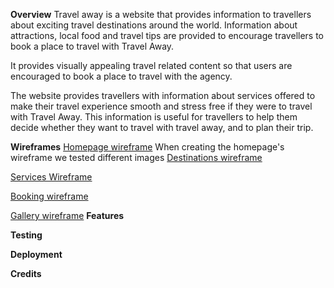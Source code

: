 **Overview**
Travel away is a website that provides information to travellers about exciting travel destinations around the world. Information about attractions, local food and travel tips are provided to encourage travellers to book a place to travel with Travel Away.

It provides visually appealing travel related content so that users are encouraged to book a place to travel with the agency.

The website provides travellers with information about services offered to make their travel experience smooth and stress free if they were to travel with Travel Away. This information is useful for travellers to help them decide whether they want to travel with travel away, and to plan their trip. 

**Wireframes**
[Homepage wireframe](image_url)
When creating the homepage's wireframe we tested different images 
[Destinations wireframe](https://share.balsamiq.com/c/7nnhgW4bAzRr9y7XUnVPXm.png)

[Services Wireframe](https://share.balsamiq.com/c/nZReLKYveCczjUDUKNQMDE.png)

[Booking wireframe](https://share.balsamiq.com/c/griF6C7Db73DkEHhTt8C6t.png)

[Gallery wireframe](https://share.balsamiq.com/c/xkJJpKHs7sWA1a7W1fzzFB.png)
**Features**

**Testing**

**Deployment**

**Credits**